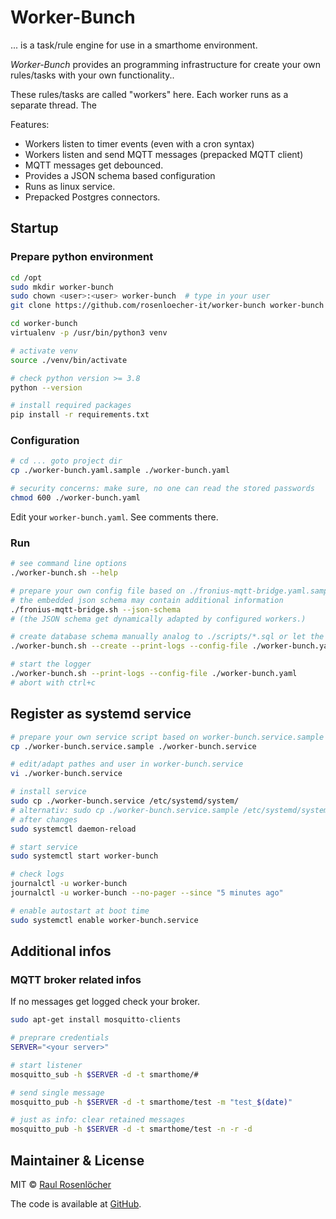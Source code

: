 # Worker-Bunch

... is a task/rule engine for use in a smarthome environment.

*Worker-Bunch* provides an programming infrastructure for create your own rules/tasks with your own functionality..

These rules/tasks are called "workers" here. Each worker runs as a separate thread. The

Features:
- Workers listen to timer events (even with a cron syntax)
- Workers listen and send MQTT messages (prepacked MQTT client)
- MQTT messages get debounced. 
- Provides a JSON schema based configuration
- Runs as linux service.
- Prepacked Postgres connectors.


## Startup

### Prepare python environment
```bash
cd /opt
sudo mkdir worker-bunch
sudo chown <user>:<user> worker-bunch  # type in your user
git clone https://github.com/rosenloecher-it/worker-bunch worker-bunch

cd worker-bunch
virtualenv -p /usr/bin/python3 venv

# activate venv
source ./venv/bin/activate

# check python version >= 3.8
python --version

# install required packages
pip install -r requirements.txt
```

### Configuration

```bash
# cd ... goto project dir
cp ./worker-bunch.yaml.sample ./worker-bunch.yaml

# security concerns: make sure, no one can read the stored passwords
chmod 600 ./worker-bunch.yaml
```

Edit your `worker-bunch.yaml`. See comments there.

### Run

```bash
# see command line options
./worker-bunch.sh --help

# prepare your own config file based on ./fronius-mqtt-bridge.yaml.sample
# the embedded json schema may contain additional information
./fronius-mqtt-bridge.sh --json-schema
# (the JSON schema get dynamically adapted by configured workers.)

# create database schema manually analog to ./scripts/*.sql or let the app do it
./worker-bunch.sh --create --print-logs --config-file ./worker-bunch.yaml

# start the logger
./worker-bunch.sh --print-logs --config-file ./worker-bunch.yaml
# abort with ctrl+c

```

## Register as systemd service
```bash
# prepare your own service script based on worker-bunch.service.sample
cp ./worker-bunch.service.sample ./worker-bunch.service

# edit/adapt pathes and user in worker-bunch.service
vi ./worker-bunch.service

# install service
sudo cp ./worker-bunch.service /etc/systemd/system/
# alternativ: sudo cp ./worker-bunch.service.sample /etc/systemd/system//worker-bunch.service
# after changes
sudo systemctl daemon-reload

# start service
sudo systemctl start worker-bunch

# check logs
journalctl -u worker-bunch
journalctl -u worker-bunch --no-pager --since "5 minutes ago"

# enable autostart at boot time
sudo systemctl enable worker-bunch.service
```

## Additional infos

### MQTT broker related infos

If no messages get logged check your broker.
```bash
sudo apt-get install mosquitto-clients

# preprare credentials
SERVER="<your server>"

# start listener
mosquitto_sub -h $SERVER -d -t smarthome/#

# send single message
mosquitto_pub -h $SERVER -d -t smarthome/test -m "test_$(date)"

# just as info: clear retained messages
mosquitto_pub -h $SERVER -d -t smarthome/test -n -r -d
```


## Maintainer & License

MIT © [Raul Rosenlöcher](https://github.com/rosenloecher-it)

The code is available at [GitHub][home].

[home]: https://github.com/rosenloecher-it/worker-bunch
